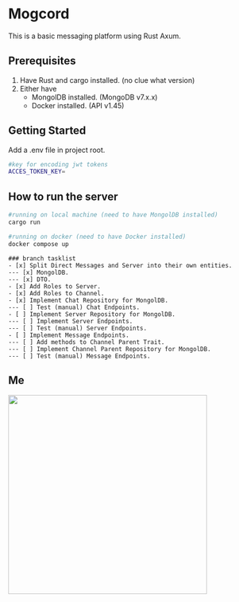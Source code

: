 # Mogcord
This is a basic messaging platform using Rust Axum.

## Prerequisites
1. Have Rust and cargo installed. (no clue what version)
2. Either have
   * MongolDB installed. (MongoDB v7.x.x)
   * Docker installed. (API v1.45)

## Getting Started
Add a .env file in project root.

```bash
#key for encoding jwt tokens
ACCES_TOKEN_KEY=
```


## How to run the server
```bash
#running on local machine (need to have MongolDB installed)
cargo run

#running on docker (need to have Docker installed)
docker compose up
```

```[tasklist]
### branch tasklist
- [x] Split Direct Messages and Server into their own entities.
--- [x] MongolDB.
--- [x] DTO.
- [x] Add Roles to Server.
- [x] Add Roles to Channel.
- [x] Implement Chat Repository for MongolDB.
--- [ ] Test (manual) Chat Endpoints.
- [ ] Implement Server Repository for MongolDB.
--- [ ] Implement Server Endpoints.
--- [ ] Test (manual) Server Endpoints.
- [ ] Implement Message Endpoints.
--- [ ] Add methods to Channel Parent Trait.
--- [ ] Implement Channel Parent Repository for MongolDB.
--- [ ] Test (manual) Message Endpoints.
```

## Me
<img src="https://i.imgur.com/qXyjT2u.jpg" width="400">
